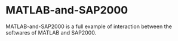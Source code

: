 # MATLAB-and-SAP2000
MATLAB-and-SAP2000 is a full example of interaction between the softwares of MATLAB and SAP2000.  
